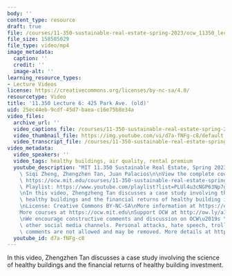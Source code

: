 ```yaml
---
body: ''
content_type: resource
draft: true
file: /courses/11-350-sustainable-real-estate-spring-2023/ocw_11350_lecture06_2023feb28_360p_16_9.mp4
file_size: 158585029
file_type: video/mp4
image_metadata:
  caption: ''
  credit: ''
  image-alt: ''
learning_resource_types:
- Lecture Videos
license: https://creativecommons.org/licenses/by-nc-sa/4.0/
resourcetype: Video
title: '11.350 Lecture 6: 425 Park Ave. (old)'
uid: 25ec44eb-9cdf-45d7-baea-c16e75b8e34a
video_files:
  archive_url: ''
  video_captions_file: /courses/11-350-sustainable-real-estate-spring-2023/1vYZ3Pdy_u6F1diJZYXPKWQxKzvt-57FM_transcript.webvtt
  video_thumbnail_file: https://img.youtube.com/vi/d7a-fNFg-c8/default.jpg
  video_transcript_file: /courses/11-350-sustainable-real-estate-spring-2023/1vYZ3Pdy_u6F1diJZYXPKWQxKzvt-57FM_transcript.pdf
video_metadata:
  video_speakers: ''
  video_tags: healthy buildings, air quality, rental premium
  youtube_description: "MIT 11.350 Sustainable Real Estate, Spring 2023\nInstructors:\
    \ Siqi Zheng, Zhengzhen Tan, Juan Palacios\n\nView the complete course (or resource):\
    \ https://ocw.mit.edu/courses/11-350-sustainable-real-estate-spring-2023/\nYouTube\
    \ Playlist: https://www.youtube.com/playlist?list=PLUl4u3cNGP63Np7g0Xtk939LL9OwJ-OuW\n\
    \nIn this video, Zhengzheng Tan discusses a case study involving the science of\
    \ healthy buildings and the financial returns of healthy building investment.\n\
    \nLicense: Creative Commons BY-NC-SA\nMore information at https://ocw.mit.edu/terms\n\
    More courses at https://ocw.mit.edu\nSupport OCW at http://ow.ly/a1If50zVRlQ\n\
    \nWe encourage constructive comments and discussion on OCW\u2019s YouTube and\
    \ other social media channels. Personal attacks, hate speech, trolling, and inappropriate\
    \ comments are not allowed and may be removed. More details at https://ocw.mit.edu/comments."
  youtube_id: d7a-fNFg-c8
---
```

In this video, Zhengzhen Tan discusses a case study involving the science of healthy buildings and the financial returns of healthy building investment.